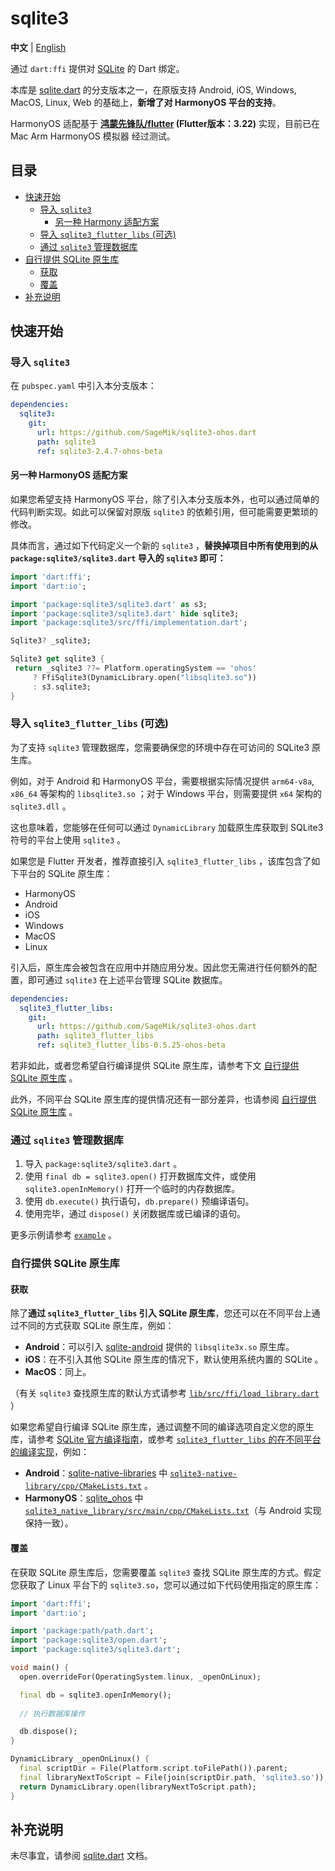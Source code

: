 # sqlite3

**中文** | [English](README_EN.md)

通过 `dart:ffi` 提供对 [SQLite](https://www.sqlite.org/index.html) 的 Dart 绑定。

本库是 [sqlite.dart](https://github.com/simolus3/sqlite3.dart) 的分支版本之一，在原版支持 Android, iOS, Windows, MacOS, Linux, Web 的基础上，**新增了对 HarmonyOS 平台的支持**。

HarmonyOS 适配基于 **[鸿蒙先锋队/flutter](https://gitee.com/harmonycommando_flutter/flutter/tree/oh-3.22.0/) (Flutter版本：3.22)** 实现，目前已在 Mac Arm HarmonyOS 模拟器 经过测试。

## 目录

- [快速开始](#快速开始)
  - [导入 `sqlite3`](#导入-sqlite3)
    - [另一种 Harmony 适配方案](#另一种-HarmonyOS-适配方案)
  - [导入 `sqlite3_flutter_libs` (可选)](#导入-sqlite3_flutter_libs-可选)
  - [通过 `sqlite3` 管理数据库](#通过-sqlite3-管理数据库)
- [自行提供 SQLite 原生库](#自行提供-SQLite-原生库)
  - [获取](#获取)
  - [覆盖](#覆盖)
- [补充说明](#补充说明)

## 快速开始

### 导入 `sqlite3`

在 `pubspec.yaml` 中引入本分支版本：

```yaml
dependencies:
  sqlite3:
    git:
      url: https://github.com/SageMik/sqlite3-ohos.dart
      path: sqlite3
      ref: sqlite3-2.4.7-ohos-beta
```

#### 另一种 HarmonyOS 适配方案

如果您希望支持 HarmonyOS 平台，除了引入本分支版本外，也可以通过简单的代码判断实现。如此可以保留对原版 `sqlite3` 的依赖引用，但可能需要更繁琐的修改。

具体而言，通过如下代码定义一个新的 `sqlite3` ，**替换掉项目中所有使用到的从 `package:sqlite3/sqlite3.dart` 导入的 `sqlite3` 即可：**

```dart
import 'dart:ffi';
import 'dart:io';

import 'package:sqlite3/sqlite3.dart' as s3;
import 'package:sqlite3/sqlite3.dart' hide sqlite3;
import 'package:sqlite3/src/ffi/implementation.dart';

Sqlite3? _sqlite3;

Sqlite3 get sqlite3 {
 return _sqlite3 ??= Platform.operatingSystem == 'ohos'
     ? FfiSqlite3(DynamicLibrary.open("libsqlite3.so"))
     : s3.sqlite3;
}
```

### 导入 `sqlite3_flutter_libs` (可选)

为了支持 `sqlite3` 管理数据库，您需要确保您的环境中存在可访问的 SQLite3 原生库。

例如，对于 Android 和 HarmonyOS 平台，需要根据实际情况提供 `arm64-v8a`, `x86_64` 等架构的 `libsqlite3.so` ；对于 Windows 平台，则需要提供 `x64` 架构的 `sqlite3.dll` 。

这也意味着，您能够在任何可以通过 `DynamicLibrary` 加载原生库获取到 SQLite3 符号的平台上使用 `sqlite3` 。

如果您是 Flutter 开发者，推荐直接引入 `sqlite3_flutter_libs` ，该库包含了如下平台的 SQLite 原生库：

- HarmonyOS
- Android
- iOS
- Windows
- MacOS
- Linux

引入后，原生库会被包含在应用中并随应用分发。因此您无需进行任何额外的配置，即可通过 `sqlite3` 在上述平台管理 SQLite 数据库。

```yaml
dependencies:
  sqlite3_flutter_libs:
    git:
      url: https://github.com/SageMik/sqlite3-ohos.dart
      path: sqlite3_flutter_libs
      ref: sqlite3_flutter_libs-0.5.25-ohos-beta
```

若非如此，或者您希望自行编译提供 SQLite 原生库，请参考下文 [自行提供 SQLite 原生库](#自行提供-SQLite-原生库) 。

此外，不同平台 SQLite 原生库的提供情况还有一部分差异，也请参阅 [自行提供 SQLite 原生库](#自行提供-SQLite-原生库) 。

### 通过 `sqlite3` 管理数据库

1. 导入 `package:sqlite3/sqlite3.dart` 。
2. 使用 `final db = sqlite3.open()` 打开数据库文件，或使用 `sqlite3.openInMemory()` 打开一个临时的内存数据库。
3. 使用 `db.execute()` 执行语句，`db.prepare()` 预编译语句。
4. 使用完毕，通过 `dispose()` 关闭数据库或已编译的语句。

更多示例请参考 [`example`](example) 。

### 自行提供 SQLite 原生库

#### 获取

除了**通过 `sqlite3_flutter_libs` 引入 SQLite 原生库**，您还可以在不同平台上通过不同的方式获取 SQLite 原生库，例如：

- **Android**：可以引入 [sqlite-android](https://github.com/requery/sqlite-android) 提供的 `libsqlite3x.so` 原生库。
- **iOS**：在不引入其他 SQLite 原生库的情况下，默认使用系统内置的 SQLite 。
- **MacOS**：同上。

（有关 `sqlite3` 查找原生库的默认方式请参考 [`lib/src/ffi/load_library.dart`](lib/src/ffi/load_library.dart) ）

如果您希望自行编译 SQLite 原生库，通过调整不同的编译选项自定义您的原生库，请参考 [SQLite 官方编译指南](https://sqlite.org/howtocompile.html)，或参考 [`sqlite3_flutter_libs` 的在不同平台的编译实现](../sqlite3_flutter_libs)，例如：

- **Android**：[sqlite-native-libraries](https://github.com/simolus3/sqlite-native-libraries) 中 [`sqlite3-native-library/cpp/CMakeLists.txt`](https://github.com/simolus3/sqlite-native-libraries/blob/master/sqlite3-native-library/cpp/CMakeLists.txt) 。
- **HarmonyOS**：[sqlite_ohos](https://github.com/SageMik/sqlite3_ohos) 中 [`sqlite3_native_library/src/main/cpp/CMakeLists.txt`](https://github.com/SageMik/sqlite3_ohos/blob/main/sqlite3_native_library/src/main/cpp/CMakeLists.txt)（与 Android 实现保持一致）。

#### 覆盖

在获取 SQLite 原生库后，您需要覆盖 `sqlite3` 查找 SQLite 原生库的方式。假定您获取了 Linux 平台下的 `sqlite3.so`，您可以通过如下代码使用指定的原生库：

```dart
import 'dart:ffi';
import 'dart:io';

import 'package:path/path.dart';
import 'package:sqlite3/open.dart';
import 'package:sqlite3/sqlite3.dart';

void main() {
  open.overrideFor(OperatingSystem.linux, _openOnLinux);

  final db = sqlite3.openInMemory();
  
  // 执行数据库操作

  db.dispose();
}

DynamicLibrary _openOnLinux() {
  final scriptDir = File(Platform.script.toFilePath()).parent;
  final libraryNextToScript = File(join(scriptDir.path, 'sqlite3.so'));
  return DynamicLibrary.open(libraryNextToScript.path);
}
```

## 补充说明

未尽事宜，请参阅 [sqlite.dart](https://github.com/simolus3/sqlite3.dart) 文档。

